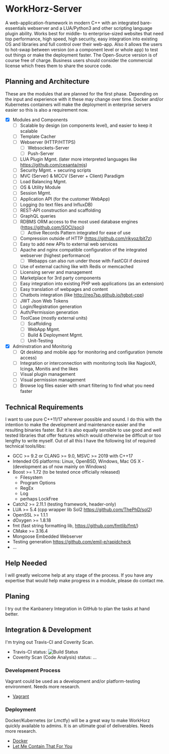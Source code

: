 # WorkHorz-Server

A web-application-framework in modern C++ with an integrated bare-essentials webserver and a LUA/Python3 and other scripting language plugin ability. Works best for middle- to enterprise-sized websites that need top performance, high speed, high security, easy integration into existing OS and libraries and full control over their web-app. Also it allows the users to hot-swap between version (on a component level or whole app) to test out things or make the deployment faster. The Open-Source version is of course free of charge. Business users should consider the commercial license which frees them to share the source code.

## Planning and Architecture
These are the modules that are planned for the first phase. Depending on the input and experience with it these may change over time. Docker and/or Kubernetes containers will make the deployment in enterprise servers easier so this is also a requirement now.
- [x] Modules and Components
  - [ ] Scalable by design (on components level), and easier to keep it scalable
  - [ ] Template Cacher
  - [ ] Webserver (HTTP/HTTPS)
    - [ ] Websockets-Server
    - [ ] Push-Server
  - [ ] LUA Plugin Mgmt. (later more interpreted languages like https://github.com/cesanta/mjs)
  - [ ] Security Mgmt. + securing scripts
  - [ ] MVC (Server) & MCCV (Server + Client) Paradigm
  - [ ] Load Balancing Mgmt.
  - [ ] OS & Utility Module
  - [ ] Session Mgmt.
  - [ ] Application API (for the customer WebApp)
  - [ ] Logging (to text files and InfluxDB)
  - [ ] REST-API construction and scaffolding
  - [ ] GraphQL queries
  - [ ] RDBMS ORM access to the most used database engines (https://github.com/SOCI/soci)
    - [ ] Active Records Pattern integrated for ease of use
  - [ ] Compression outside of HTTP (https://github.com/rikyoz/bit7z)
  - [ ] Easy to add new APIs to external web services
  - [ ] Apache and nginx compatible configuration of the integrated webserver (highest performance)
    - [ ] Webapps can also run under those with FastCGI if desired
  - [ ] Use of external caching like with Redis or memcached
  - [ ] Licensing server and management
  - [ ] Marketplace for 3rd party components
  - [ ] Easy integration into existing PHP web applications (as an extension)
  - [ ] Easy translation of webpages and content
  - [ ] Chatbots integration (like http://reo7sp.github.io/tgbot-cpp)
  - [ ] JWT Json Web Tokens
  - [ ] Login/Registration generation
  - [ ] Auth/Permission generation
  - [ ] ToolCase (mostly external units)
    - [ ] Scaffolding
    - [ ] WebApp Mgmt.
    - [ ] Build & Deployment Mgmt.
    - [ ] Unit-Testing
- [x] Adminstration and Monitorig
  - [ ] Qt desktop and mobile app for monitoring and configuration (remote access)
  - [ ] Integration or interconnection with monitoring tools like NagiosXI, Icinga, Monitis and the likes
  - [ ] Visual plugin management
  - [ ] Visual permission management
  - [ ] Browse log files easier with smart filtering to find what you need faster

## Technical Requirements
I want to use pure C++11/17 wherever possible and sound. I do this with the intention to make the development and maintenance easier and the resulting binaries faster. But it is also equally sensible to use good and well tested libraries that offer features which would otherwise be difficult or too lengthy to write myself. Out of all this I have the following list of required technical tools/libs:
* GCC >= 9.2 or CLANG >= 9.0, MSVC >= 2019 with C++17
* Intended OS platforms: Linux, OpenBSD, Windows, Mac OS X - (development as of now mainly on Windows)
* Boost >= 1.72 (to be tested once officially released)
  * Filesystem
  * Program Options
  * RegEx
  * Log
  * perhaps LockFree
* Catch2 >= 2.11.1 (testing framework, header-only)
* LUA >= 5.4 (cpp wrapper lib Sol2 https://github.com/ThePhD/sol2)
* OpenSSL >= 1.1.1
* dOxygen >= 1.8.18
* fmt (fast string formatting lib, https://github.com/fmtlib/fmt/)
* CMake >= 3.16.4
* Mongoose Embedded Webserver
* Testing generation https://github.com/emil-e/rapidcheck
* ...

## Help Needed
I will greatly welcome help at any stage of the process. If you have any expertise that would help make progress in a module, please do contact me.

## Planing
I try out the Kanbanery Integration in GitHub to plan the tasks at hand better.

## Integration & Development
I'm trying out Travis-CI and Coverity Scan.
* Travis-CI status: ![Build Status](https://travis-ci.org/RedSilkSoftware/workhorz-server.svg?branch=master) 
* Coverity Scan (Code Analysis) status: ...

### Development Process
Vagrant could be used as a development and/or platform-testing environment. Needs more research. 
* [Vagrant](http://docs.vagrantup.com/)

### Deployment
Docker/Kubernetes (or Lmctfy) will be a great way to make WorkHorz quickly available to admins. It is an ultimate goal of deliverables. Needs more research. 
* [Docker](https://www.docker.io/)
* [Let Me Contain That For You](https://github.com/google/lmctfy)
